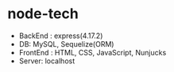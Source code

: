 # node-tech
 - BackEnd : express(4.17.2)
 - DB: MySQL, Sequelize(ORM)
 - FrontEnd : HTML, CSS, JavaScript, Nunjucks
 - Server: localhost